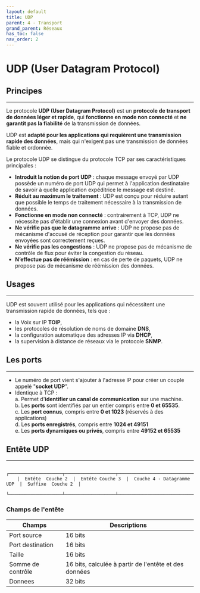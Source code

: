 ```yaml
---
layout: default
title: UDP
parent: 4 - Transport
grand_parent: Réseaux
has_toc: false
nav_order: 2
---
```


# UDP (User Datagram Protocol)

## Principes

---

Le protocole **UDP (User Datagram Protocol)** est un **protocole de transport de données léger et rapide**, qui **fonctionne en mode non connecté** et **ne garantit pas la fiabilité** de la transmission de données.

UDP est **adapté pour les applications qui requièrent une transmission rapide des données**, mais qui n'exigent pas une transmission de données fiable et ordonnée.

Le protocole UDP se distingue du protocole TCP par ses caractéristiques principales :

- **Introduit la notion de port UDP** : chaque message envoyé par UDP possède un numéro de port UDP qui permet à l'application destinataire de savoir à quelle application expéditrice le message est destiné.
- **Réduit au maximum le traitement** : UDP est conçu pour réduire autant que possible le temps de traitement nécessaire à la transmission de données.
- **Fonctionne en mode non connecté** : contrairement à TCP, UDP ne nécessite pas d'établir une connexion avant d'envoyer des données.
- **Ne vérifie pas que le datagramme arrive** : UDP ne propose pas de mécanisme d'accusé de réception pour garantir que les données envoyées sont correctement reçues.
- **Ne vérifie pas les congestions** : UDP ne propose pas de mécanisme de contrôle de flux pour éviter la congestion du réseau.
- **N’effectue pas de réémission** : en cas de perte de paquets, UDP ne propose pas de mécanisme de réémission des données.

## Usages

---

UDP est souvent utilisé pour les applications qui nécessitent une transmission rapide de données, tels que :

- la Voix sur IP **TOIP**,
- les protocoles de résolution de noms de domaine **DNS**,
- la configuration automatique des adresses IP via **DHCP**,
- la supervision à distance de réseaux via le protocole **SNMP**.

## Les ports

---

- Le numéro de port vient s'ajouter à l'adresse IP pour créer un couple appelé "**socket UDP**".
- Identique à TCP :<br>
  a. Permet d'**identifier un canal de communication** sur une machine.<br>
  b. Les **ports** sont identifiés par un entier compris entre **0 et 65535**.<br>
  c. Les **port connus**, compris entre **0 et 1023** (réservés à des applications)<br>
  d. Les **ports enregistrés**, compris entre **1024 et 49151**<br>
  e. Les **ports dynamiques ou privés**, compris entre **49152 et 65535**<br>

## Entête UDP

---

```plaintext
    ┌────────────────────┬───────────────────┬─────────────────────────────┬─────────────────────┬
    |  Entête  Couche 2  |  Entête Couche 3  |  Couche 4 - Datagramme UDP  |  Suffixe  Couche 2  |
    └────────────────────┴───────────────────┴─────────────────────────────┴─────────────────────┴
```

### Champs de l'entête

| Champs            | Descriptions                                          |
| ----------------- | ----------------------------------------------------- |
| Port source       | 16 bits                                               |
| Port destination  | 16 bits                                               |
| Taille            | 16 bits                                               |
| Somme de contrôle | 16 bits, calculée à partir de l'entête et des données |
| Donnees           | 32 bits                                               |
